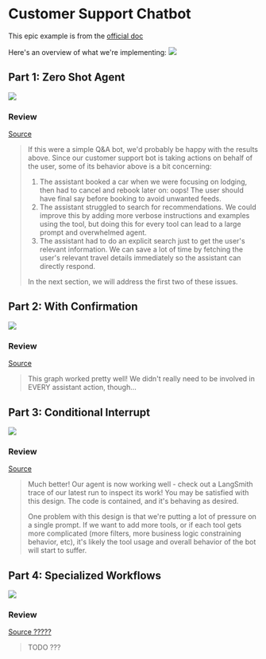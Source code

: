# Customer Support Chatbot

This epic example is from
the [official doc](https://langchain-ai.github.io/langgraph/tutorials/customer-support/customer-support/)

Here's an overview of what we're implementing:
![](https://langchain-ai.github.io/langgraph/tutorials/customer-support/img/part-4-diagram.png)

## Part 1: Zero Shot Agent

![](https://langchain-ai.github.io/langgraph/tutorials/customer-support/img/part-1-diagram.png)

### Review

[Source](https://langchain-ai.github.io/langgraph/tutorials/customer-support/customer-support/#part-1-review)
> If this were a simple Q&A bot, we'd probably be happy with the results above. Since our customer support bot is taking
> actions on behalf of the user, some of its behavior above is a bit concerning:
>
>
> 1. The assistant booked a car when we were focusing on lodging, then had to cancel and rebook later on: oops! The user
     should have final say before booking to avoid unwanted feeds.
> 1. The assistant struggled to search for recommendations. We could improve this by adding more verbose instructions
     and examples using the tool, but doing this for every tool can lead to a large prompt and overwhelmed agent.
> 1. The assistant had to do an explicit search just to get the user's relevant information. We can save a lot of time
     by fetching the user's relevant travel details immediately so the assistant can directly respond.
>
> In the next section, we will address the first two of these issues.

## Part 2: With Confirmation

![](https://langchain-ai.github.io/langgraph/tutorials/customer-support/img/part-2-diagram.png)

### Review

[Source](https://langchain-ai.github.io/langgraph/tutorials/customer-support/customer-support/#part-2-review)
> This graph worked pretty well! We didn't really need to be involved in EVERY assistant action, though...

## Part 3: Conditional Interrupt

![](https://langchain-ai.github.io/langgraph/tutorials/customer-support/img/part-3-diagram.png)

### Review

[Source](https://langchain-ai.github.io/langgraph/tutorials/customer-support/customer-support/#part-3-review)
> Much better! Our agent is now working well - check out a LangSmith trace of our latest run to inspect its work! You may be satisfied with this design. The code is contained, and it's behaving as desired.
>
> One problem with this design is that we're putting a lot of pressure on a single prompt. If we want to add more tools, or if each tool gets more complicated (more filters, more business logic constraining behavior, etc), it's likely the tool usage and overall behavior of the bot will start to suffer.

## Part 4: Specialized Workflows

![](https://langchain-ai.github.io/langgraph/tutorials/customer-support/img/part-4-diagram.png)

### Review

[Source ?????]()
> TODO ???

